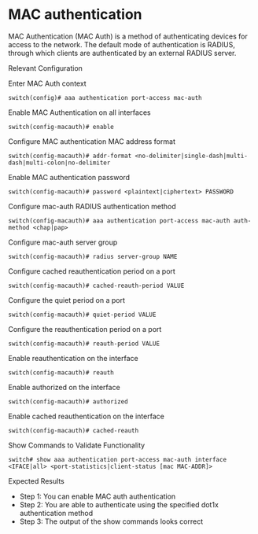 # MAC authentication 

MAC Authentication (MAC Auth) is a method of authenticating devices for access to the network. The default mode of authentication is RADIUS, through which clients are authenticated by an external RADIUS server. 

Relevant Configuration 

Enter MAC Auth context 

```
switch(config)# aaa authentication port-access mac-auth
```

Enable MAC Authentication on all interfaces 

```
switch(config-macauth)# enable
```

Configure MAC authentication MAC address format 

```
switch(config-macauth)# addr-format <no-delimiter|single-dash|multi-dash|multi-colon|no-delimiter
```

Enable MAC authentication password 

```
switch(config-macauth)# password <plaintext|ciphertext> PASSWORD
```

Configure mac-auth RADIUS authentication method 

```
switch(config-macauth)# aaa authentication port-access mac-auth auth-method <chap|pap>
```

Configure mac-auth server group 

```
switch(config-macauth)# radius server-group NAME
```

Configure cached reauthentication period on a port 

```
switch(config-macauth)# cached-reauth-period VALUE
```

Configure the quiet period on a port 

```
switch(config-macauth)# quiet-period VALUE
```

Configure the reauthentication period on a port 

```
switch(config-macauth)# reauth-period VALUE
```

Enable reauthentication on the interface 

```
switch(config-macauth)# reauth
```

Enable authorized on the interface 

```
switch(config-macauth)# authorized
```

Enable cached reauthentication on the interface 

```
switch(config-macauth)# cached-reauth
```

Show Commands to Validate Functionality 

```
switch# show aaa authentication port-access mac-auth interface <IFACE|all> <port-statistics|client-status [mac MAC-ADDR]>
```

Expected Results 

* Step 1: You can enable MAC auth authentication
* Step 2: You are able to authenticate using the specified dot1x authentication method 
* Step 3: The output of the show commands looks correct


